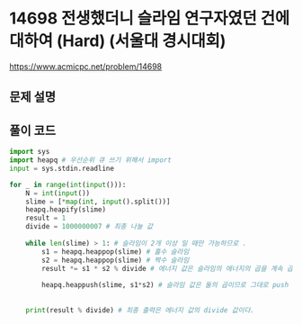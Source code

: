 # 14698 전생했더니 슬라임 연구자였던 건에 대하여 (Hard) (서울대 경시대회)

https://www.acmicpc.net/problem/14698


## 문제 설명


## 풀이 코드 
```python
import sys
import heapq # 우선순위 큐 쓰기 위해서 import 
input = sys.stdin.readline

for _ in range(int(input())):
    N = int(input())
    slime = [*map(int, input().split())]
    heapq.heapify(slime)
    result = 1
    divide = 1000000007 # 최종 나눌 값 
    
    while len(slime) > 1: # 슬라임이 2개 이상 일 때만 가능하므로 . 
        s1 = heapq.heappop(slime) # 홀수 슬라임 
        s2 = heapq.heappop(slime) # 짝수 슬라임
        result *= s1 * s2 % divide # 에너지 값은 슬라임의 에너지의 곱을 계속 곱해줘야 하므로 result 값을 계속 갱신함.  -> 최종 에너지 값을 구해야 함 
        
        heapq.heappush(slime, s1*s2) # 슬라임 값은 둘의 곱이므로 그대로 push 하면 됨 . 
        
        
    print(result % divide) # 최종 출력은 에너지 값의 divide 값이다.  
```